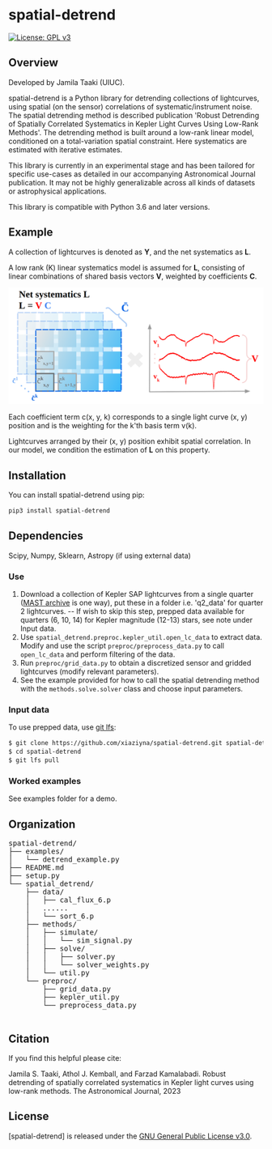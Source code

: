 # spatial-detrend

[![License: GPL v3](https://img.shields.io/badge/License-GPLv3-blue.svg)](https://www.gnu.org/licenses/gpl-3.0)

## Overview

Developed by Jamila Taaki (UIUC).

spatial-detrend is a Python library for detrending collections of lightcurves, using spatial (on the sensor) correlations of systematic/instrument noise. 
The spatial detrending method is described publication 'Robust Detrending of Spatially Correlated Systematics in Kepler Light Curves Using Low-Rank Methods'.
The detrending method is built around a low-rank linear model, conditioned on a total-variation spatial constraint. Here systematics are estimated with 
iterative estimates. 


This library is currently in an experimental stage and has been tailored for specific use-cases as detailed in our accompanying Astronomical Journal publication. 
It may not be highly generalizable across all kinds of datasets or astrophysical applications. 

This library is compatible with Python 3.6 and later versions. 

## Example
A collection of lightcurves is denoted as **Y**, and the net systematics as **L**. 

A low rank (K) linear systematics model is assumed for **L**, consisting of linear combinations of shared basis vectors **V**, weighted by coefficients **C**. 
<p align="center">
  <img src="https://github.com/xiaziyna/xiaziyna.github.io/blob/master/illustration.png" alt="Spatial coefficients">
</p>

Each coefficient term c(x, y, k) corresponds to a single light curve (x, y) position and is the weighting for the k'th basis term v(k). 

Lightcurves arranged by their (x, y) position exhibit spatial correlation. In our model, we condition the estimation of **L** on this property. 


## Installation

You can install spatial-detrend using pip:

```bash
pip3 install spatial-detrend
```

## Dependencies

Scipy, Numpy, Sklearn, Astropy (if using external data)

### Use

1) Download a collection of Kepler SAP lightcurves from a single quarter ([MAST archive](https://archive.stsci.edu/kepler/data_search/search.php) is one way), put these in a folder i.e. 'q2_data'
   for quarter 2 lightcurves.
   -- If wish to skip this step, prepped data available for quarters (6, 10, 14) for Kepler magnitude (12-13) stars, see note under Input data. 
3) Use `spatial_detrend.preproc.kepler_util.open_lc_data` to extract data. Modify and use the script `preproc/preprocess_data.py`
   to call `open_lc_data` and perform filtering of the data. 
4) Run `preproc/grid_data.py` to obtain a discretized sensor and gridded lightcurves (modify relevant parameters).
5) See the example provided for how to call the spatial detrending method with the `methods.solve.solver` class and choose input parameters.

### Input data

To use prepped data, use [git lfs](https://git-lfs.com): 
```bash
$ git clone https://github.com/xiaziyna/spatial-detrend.git spatial-detrend
$ cd spatial-detrend
$ git lfs pull
```

### Worked examples

See examples folder for a demo. 

## Organization

<pre>
spatial-detrend/
├── examples/
│   └── detrend_example.py
├── README.md
├── setup.py
└── spatial_detrend/
    ├── data/
    │   ├── cal_flux_6.p
    │   ......
    │   └── sort_6.p
    ├── methods/
    │   ├── simulate/
    │   │   └── sim_signal.py
    │   ├── solve/
    │   │   ├── solver.py
    │   │   └── solver_weights.py
    │   └── util.py
    └── preproc/
        ├── grid_data.py
        ├── kepler_util.py
        └── preprocess_data.py

</pre>

## Citation
If you find this helpful please cite:

Jamila S. Taaki, Athol J. Kemball, and Farzad Kamalabadi. Robust detrending of spatially correlated systematics in Kepler light curves using low-rank methods. The Astronomical Journal, 2023

## License

[spatial-detrend] is released under the [GNU General Public License v3.0](LICENSE.md).

